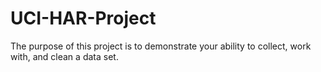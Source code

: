 # UCI-HAR-Project
The purpose of this project is to demonstrate your ability to collect, work with, and clean a data set. 
